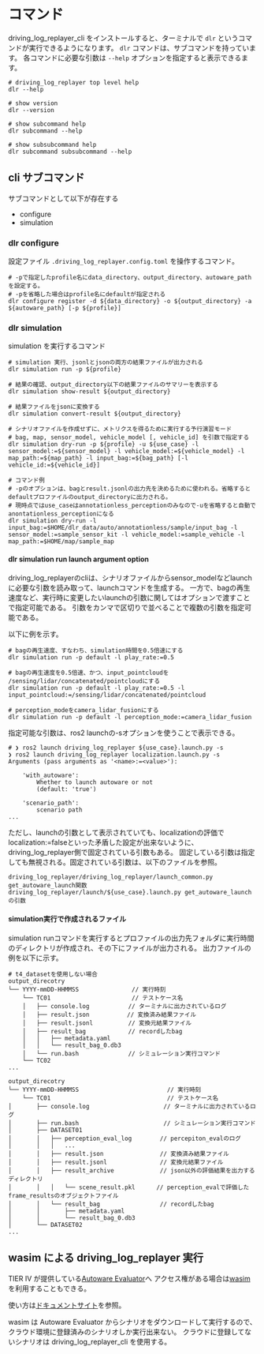 # コマンド

driving_log_replayer_cli をインストールすると、ターミナルで `dlr` というコマンドが実行できるようになります。
`dlr` コマンドは、サブコマンドを持っています。
各コマンドに必要な引数は `--help` オプションを指定すると表示できるます。

```shell
# driving_log_replayer top level help
dlr --help

# show version
dlr --version

# show subcommand help
dlr subcommand --help

# show subsubcommand help
dlr subcommand subsubcommand --help
```

## cli サブコマンド

サブコマンドとして以下が存在する

- configure
- simulation

### dlr configure

設定ファイル `.driving_log_replayer.config.toml` を操作するコマンド。

```shell
# -pで指定したprofile名にdata_directory、output_directory、autoware_pathを設定する。
# -pを省略した場合はprofile名にdefaultが指定される
dlr configure register -d ${data_directory} -o ${output_directory} -a ${autoware_path} [-p ${profile}]
```

### dlr simulation

simulation を実行するコマンド

```shell
# simulation 実行、jsonlとjsonの両方の結果ファイルが出力される
dlr simulation run -p ${profile}

# 結果の確認、output_directory以下の結果ファイルのサマリーを表示する
dlr simulation show-result ${output_directory}

# 結果ファイルをjsonに変換する
dlr simulation convert-result ${output_directory}

# シナリオファイルを作成せずに、メトリクスを得るために実行する予行演習モード
# bag, map, sensor_model, vehicle_model [, vehicle_id] を引数で指定する
dlr simulation dry-run -p ${profile} -u ${use_case} -l sensor_model:=${sensor_model} -l vehicle_model:=${vehicle_model} -l map_path:=${map_path} -l input_bag:=${bag_path} [-l vehicle_id:=${vehicle_id}]

# コマンド例
# -pのオプションは、bagとresult.jsonlの出力先を決めるために使われる。省略するとdefaultプロファイルのoutput_directoryに出力される。
# 現時点ではuse_caseはannotationless_perceptionのみなので-uを省略すると自動でanontationless_perceptionになる
dlr simulation dry-run -l input_bag:=$HOME/dlr_data/auto/annotationless/sample/input_bag -l sensor_model:=sample_sensor_kit -l vehicle_model:=sample_vehicle -l map_path:=$HOME/map/sample_map
```

#### dlr simulation run launch argument option

driving_log_replayerのcliは、シナリオファイルからsensor_modelなどlaunchに必要な引数を読み取って、launchコマンドを生成する。
一方で、bagの再生速度など、実行時に変更したいlaunchの引数に関してはオプションで渡すことで指定可能である。
引数をカンマで区切りで並べることで複数の引数を指定可能である。

以下に例を示す。

```shell
# bagの再生速度、すなわち、simulation時間を0.5倍速にする
dlr simulation run -p default -l play_rate:=0.5

# bagの再生速度を0.5倍速、かつ、input_pointcloudを /sensing/lidar/concatenated/pointcloudにする
dlr simulation run -p default -l play_rate:=0.5 -l input_pointcloud:=/sensing/lidar/concatenated/pointcloud

# perception_modeをcamera_lidar_fusionにする
dlr simulation run -p default -l perception_mode:=camera_lidar_fusion
```

指定可能な引数は、ros2 launchの-sオプションを使うことで表示できる。

```shell
# ❯ ros2 launch driving_log_replayer ${use_case}.launch.py -s
❯ ros2 launch driving_log_replayer localization.launch.py -s
Arguments (pass arguments as '<name>:=<value>'):

    'with_autoware':
        Whether to launch autoware or not
        (default: 'true')

    'scenario_path':
        scenario path
...
```

ただし、launchの引数として表示されていても、localizationの評価でlocalization:=falseといった矛盾した設定が出来ないように、driving_log_replayer側で固定されている引数もある。
固定している引数は指定しても無視される。固定されている引数は、以下のファイルを参照。

```shell
driving_log_replayer/driving_log_replayer/launch_common.py get_autoware_launch関数
driving_log_replayer/launch/${use_case}.launch.py get_autoware_launchの引数
```

#### simulation実行で作成されるファイル

simulation runコマンドを実行するとプロファイルの出力先フォルダに実行時間のディレクトリが作成され、その下にファイルが出力される。
出力ファイルの例を以下に示す。

```shell
# t4_datasetを使用しない場合
output_direcotry
└── YYYY-mmDD-HHMMSS               // 実行時刻
    └── TC01                       // テストケース名
    │   ├── console.log           // ターミナルに出力されているログ
    │   ├── result.json　         // 変換済み結果ファイル
    │   ├── result.jsonl          // 変換元結果ファイル
    │   ├── result_bag            // recordしたbag
    │   │   ├── metadata.yaml
    │   │   └── result_bag_0.db3
    │   └── run.bash              // シミュレーション実行コマンド
    └── TC02
...
```

```shell
output_direcotry
└── YYYY-mmDD-HHMMSS                         // 実行時刻
    └── TC01                                 // テストケース名
│       ├── console.log                     // ターミナルに出力されているログ
│       ├── run.bash                        // シミュレーション実行コマンド
│       ├── DATASET01
│       │   ├── perception_eval_log        // percepiton_evalのログ
│       │   │   ...
│       │   ├── result.json                // 変換済み結果ファイル
│       │   ├── result.jsonl               // 変換元結果ファイル
│       │   ├── result_archive             // json以外の評価結果を出力するディレクトリ
│       │   │   └── scene_result.pkl      // perception_evalで評価したframe_resultsのオブジェクトファイル
│       │   └── result_bag                 // recordしたbag
│       │       ├── metadata.yaml
│       │       └── result_bag_0.db3
│       └── DATASET02
...
```

## wasim による driving_log_replayer 実行

TIER IV が提供している[Autoware Evaluator](https://docs.web.auto/user-manuals/evaluator/introduction)へ
アクセス権がある場合は[wasim](https://docs.web.auto/developers-guides/wasim/introduction)を利用することもできる。

使い方は[ドキュメントサイト](https://docs.web.auto/developers-guides/wasim/use-cases/run-simulations-locally/)を参照。

wasim は Autoware Evaluator からシナリオをダウンロードして実行するので、クラウド環境に登録済みのシナリオしか実行出来ない。
クラウドに登録してないシナリオは driving_log_replayer_cli を使用する。
